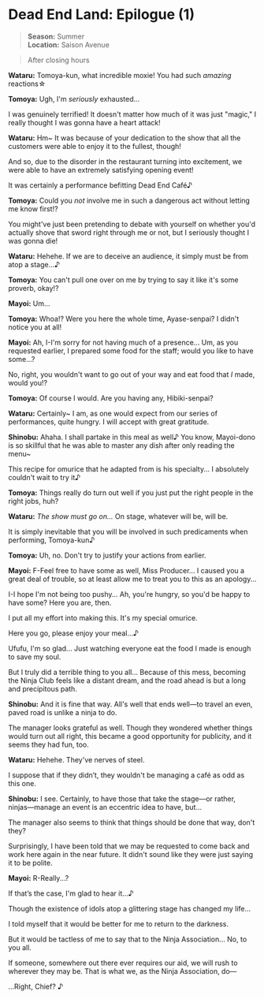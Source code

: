 # Dead End Land: Epilogue (1)

> **Season:** Summer<br>
> **Location:** Saison Avenue

> After closing hours

**Wataru:** Tomoya-kun, what incredible moxie! You had such *amazing* reactions☆

**Tomoya:** Ugh, I'm *seriously* exhausted...

I was genuinely terrified! It doesn't matter how much of it was just "magic," I really thought I was gonna have a heart attack!

**Wataru:** Hm~ It was because of your dedication to the show that all the customers were able to enjoy it to the fullest, though!

And so, due to the disorder in the restaurant turning into excitement, we were able to have an extremely satisfying opening event!

It was certainly a performance befitting Dead End Café♪

**Tomoya:** Could you *not* involve me in such a dangerous act without letting me know first!?

You might've just been pretending to debate with yourself on whether you'd actually shove that sword right through me or not, but I seriously thought I was gonna die!

**Wataru:** Hehehe. If we are to deceive an audience, it simply must be from atop a stage...♪

**Tomoya:** You can't pull one over on me by trying to say it like it's some proverb, okay!?

**Mayoi:** Um...

**Tomoya:** Whoa!? Were you here the whole time, Ayase-senpai? I didn't notice you at all!

**Mayoi:** Ah, I-I'm sorry for not having much of a presence... Um, as you requested earlier, I prepared some food for the staff; would you like to have some...?

No, right, you wouldn't want to go out of your way and eat food that *I* made, would you!?

**Tomoya:** Of course I would. Are you having any, Hibiki-senpai?

**Wataru:** Certainly~ I am, as one would expect from our series of performances, quite hungry. I will accept with great gratitude.

**Shinobu:** Ahaha. I shall partake in this meal as well♪ You know, Mayoi-dono is so skillful that he was able to master any dish after only reading the menu~

This recipe for omurice that he adapted from is his specialty... I absolutely couldn't wait to try it♪

**Tomoya:** Things really do turn out well if you just put the right people in the right jobs, huh?

**Wataru:** *The show must go on...* On stage, whatever will be, will be.

It is simply inevitable that you will be involved in such predicaments when performing, Tomoya-kun♪

**Tomoya:** Uh, no. Don't try to justify your actions from earlier.

**Mayoi:** F-Feel free to have some as well, Miss Producer... I caused you a great deal of trouble, so at least allow me to treat you to this as an apology...

I-I hope I'm not being too pushy... Ah, you're hungry, so you'd be happy to have some? Here you are, then.

I put all my effort into making this. It's my special omurice.

Here you go, please enjoy your meal...♪

Ufufu, I'm so glad... Just watching everyone eat the food I made is enough to save my soul.

But I truly did a terrible thing to you all... Because of this mess, becoming the Ninja Club feels like a distant dream, and the road ahead is but a long and precipitous path.

**Shinobu:** And it is fine that way. All's well that ends well—to travel an even, paved road is unlike a ninja to do.

The manager looks grateful as well. Though they wondered whether things would turn out all right, this became a good opportunity for publicity, and it seems they had fun, too.

**Wataru:** Hehehe. They've nerves of steel.

I suppose that if they didn’t, they wouldn't be managing a café as odd as this one.

**Shinobu:** I see. Certainly, to have those that take the stage―or rather, ninjas―manage an event is an eccentric idea to have, but...

The manager also seems to think that things should be done that way, don't they?

Surprisingly, I have been told that we may be requested to come back and work here again in the near future. It didn't sound like they were just saying it to be polite.

**Mayoi:** R-Really...?

If that’s the case, I'm glad to hear it...♪

Though the existence of idols atop a glittering stage has changed my life...

I told myself that it would be better for me to return to the darkness.

But it would be tactless of me to say that to the Ninja Association… No, to you all.

If someone, somewhere out there ever requires our aid, we will rush to wherever they may be. That is what we, as the Ninja Association, do—

...Right, Chief? ♪
